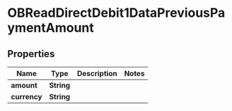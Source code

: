 
# OBReadDirectDebit1DataPreviousPaymentAmount

## Properties
Name | Type | Description | Notes
------------ | ------------- | ------------- | -------------
**amount** | **String** |  | 
**currency** | **String** |  | 



